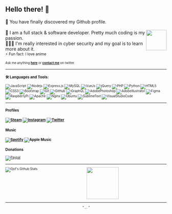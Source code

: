 <div align="left">
<h2 style="vertical-align:middle;"> Hello there! 👋</h2>
</div>

<div align="center" >

</div>

<div align="left">

🌟 You have finally discovered my Github profile. <br><br><img src="https://i.pinimg.com/originals/f5/db/87/f5db871cf832e0625cb8bc43f2a712b9.gif" width="64" align="right">
🌠 I am a full stack & software developer. Pretty much coding is my passion.<br>👨🏽‍💻 I'm really interested in cyber security and my goal is to learn more about it. <br>
<small>⚡ Fun fact: I love anime<small><br><br>
Ask me anything <a href="https://github.com/0jxf/0jxf/issues/new"><b>here</b></a> or <a href="http://twitter.com/udpkill"><b>contact me</b></a> on twitter.

</div>

<hr>
<h3>🛠️ Languages and Tools:</h3>

![JavaScript](https://img.shields.io/badge/-JavaScript-black?style=flat-square&logo=javascript)
![Nodejs](https://img.shields.io/badge/-Nodejs-black?style=flat-square&logo=Node.js)
![Express.js](https://img.shields.io/badge/-Express.js-black?style=flat-square&logo=express)
![MySQL](https://img.shields.io/badge/-MySQL-black?style=flat-square&logo=mysql)
![VueJs](https://img.shields.io/badge/-Vue-black?style=flat-square&logo=vue.js)
![jQuery](https://img.shields.io/badge/-jQuery-black?style=flat-square&logo=jquery)
![PHP](https://img.shields.io/badge/-PHP-black?style=flat-square&logo=php)
![Python](https://img.shields.io/badge/-Python-black?style=flat-square&logo=python)
![HTML5](https://img.shields.io/badge/-HTML5-black?style=flat-square&logo=html5&logoColor=white)
![CSS3](https://img.shields.io/badge/-CSS3-black?style=flat-square&logo=css3)
![Bootstrap](https://img.shields.io/badge/-Bootstrap-black?style=flat-square&logo=bootstrap)
![Git](https://img.shields.io/badge/-Git-black?style=flat-square&logo=git)
![GitHub](https://img.shields.io/badge/-GitHub-black?style=flat-square&logo=github)
![GraphQL](https://img.shields.io/badge/-GraphQL-black?style=flat-square&logo=graphql)
![AdobePhotoshop](https://img.shields.io/badge/-Adobe_Photoshop-black?style=flat-square&logo=adobe%20photoshop)
![AdobeIllustrator](https://img.shields.io/badge/-Adobe_Illustrator-black?style=flat-square&logo=adobe%20Illustrator)
![Figma](https://img.shields.io/badge/-Figma-black?style=flat-square&logo=figma)
![RaspberryPi](https://img.shields.io/badge/-Raspberry_Pi-black?style=flat-square&logo=Raspberry-Pi)
![Apache](https://img.shields.io/badge/-Apache-black?style=flat-square&logo=apache)
![Nginx](https://img.shields.io/badge/-Nginx-black?style=flat-square&logo=Nginx)
![Ubuntu](https://img.shields.io/badge/-Ubuntu-black?style=flat-square&logo=ubuntu)
![SublimeText](https://img.shields.io/badge/-Sublime-black?style=flat-square&logo=sublime-text)
![VisualStudioCode](https://img.shields.io/badge/-Visual_Studio_Code-black?style=flat-square&logo=visual-studio-code)
<br>
<hr>

<h3>Profiles<h3>
<a href="https://steamcommunity.com/id/0x00fff/" target="_blank"><img alt="Steam" src="https://img.shields.io/badge/steam%20-%23000000.svg?&style=for-the-badge&logo=steam&logoColor=white"/></a>
<a href="https://instagram.com/_pmy" target="_blank"><img alt="Instagram" src="https://img.shields.io/badge/Instagram%20-%23E4405F.svg?&style=for-the-badge&logo=Instagram&logoColor=white"/></a>
<a href="https://twitter.com/udpkill" target="_blank"><img alt="Twitter" src="https://img.shields.io/badge/Twitter%20-%231DA1F2.svg?&style=for-the-badge&logo=Twitter&logoColor=white"/></a>
<br>
<h3>Music<h3>
<a href="https://open.spotify.com/user/jkhv4r3cshfehf7cp182c6vq2" target="_blank"><img alt="Spotify" src="https://img.shields.io/badge/Spotify-1ED760?style=for-the-badge&logo=spotify&logoColor=white" /></a>
<img alt="Apple Music" src="https://img.shields.io/badge/Apple_Music-9933CC?style=for-the-badge&logo=apple-music&logoColor=white" />
<h3>Donations</h3>
<a href="https://www.paypal.com/paypalme/ahmedxalharbi"><img alt="Paypal" src="https://img.shields.io/badge/PayPal-00457C?style=for-the-badge&logo=paypal&logoColor=white" /></a>


<div align="center">
<hr>

<img align="left" src="https://github-readme-stats.vercel.app/api?username=0jxf&include_all_commits=true&count_private=true&show_icons=true&line_height=20&title_color=7A7ADB&icon_color=2234AE&text_color=D3D3D3&bg_color=0,000000,130F40" alt="0jxf's Github Stats">
<img src="https://glamours.eorzeacollection.com/69788/hiei-from-yuyu-hakusho-cosplay-3-1610683393.png" width="100">

---

<i>“ ... ”</i><br>
